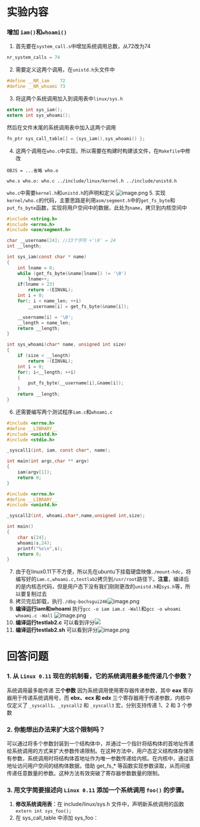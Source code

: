 # 实验内容
### 增加 `iam()`和`whoami()`
1. 首先要在`system_call.s`中增加系统调用总数，从72改为74
```c
nr_system_calls = 74
```
2. 需要定义这两个调用，在`unistd.h`头文件中
```c
#define __NR_iam    72
#define __NR_whoami 73
```
3. 将这两个系统调用加入到调用表中`linux/sys.h`
```C
extern int sys_iam();
extern int sys_whoami();
```
然后在文件末尾的系统调用表中加入这两个调用
```c
fn_ptr sys_call_table[] = {sys_iam(),sys_whoami() };
```
4. 这两个调用在`who.c`中实现，所以需要在构建时构建该文件，在`Makefile`中修改
```
OBJS = ...省略 who.o

who.s who.o: who.c ../include/linux/kernel.h ../include/unistd.h
```
`who.c`中需要`kernel.h`和`unistd.h`的声明和定义
![image.png](https://s2.loli.net/2024/12/17/2A9vI1CoeVjkRzQ.png)
5. 实现`kernel/who.c`的代码，主要思路是利用`asm/segment.h`中的`get_fs_byte`和`put_fs_byte`函数，实现将用户空间中的数据，此处为`name`，拷贝到内核空间中
```c
#include <string.h>
#include <errno.h>
#include <asm/segment.h>

char __username[24]; //23个字符 +'\0' = 24
int __length;

int sys_iam(const char * name)
{
	int lname = 0;
	while (get_fs_byte(&name[lname]) != '\0')
		lname++;
	if(lname > 23)
		return -(EINVAL);
	int i = 0;
	for(; i < name_len; ++i)
		__username[i] = get_fs_byte(&name[i]);

	__username[i] = '\0';
	__length = name_len;
	return __length;
}

int sys_whoami(char* name, unsigned int size)
{ 	
	if (size < __length)
		return -(EINVAL);
	int i = 0;
	for(; i<__length; ++i)
	{
		put_fs_byte(__username[i],&name[i]);
	}
	return __length;
}
```
6. 还需要编写两个测试程序`iam.c`和`whoami.c`
```c
#include <errno.h>
#define __LIBRARY__
#include <unistd.h>
#include <stdio.h>

_syscall1(int, iam, const char*, name);

int main(int argc,char ** argv)
{
	iam(argv[1]);
	return 0;
}
```

```c
#include <errno.h>
#define __LIBRARY__
#include <unistd.h>

_syscall2(int, whoami,char*,name,unsigned int,size);

int main()
{
	char s[24];
	whoami(s,24);
	printf("%s\n",s);
	return 0;
}
```
7. 由于在linux0.11下不方便，所以先在ubuntu下挂载硬盘映像`./mount-hdc`，将编写好的`iam.c,whoami.c,testlab2`拷贝到`/usr/root`路径下。**注意**，编译后的是内核态代码，但是用户态下没有我们刚刚更改的`unistd.h`和`sys.h`等，所以要复制过去
8. 拷贝完后卸载，执行`./dbg-bochsgui246`![image.png](https://s2.loli.net/2024/12/17/u1wZiIUlRr4BsOa.png)
9. **编译运行iam和whoami**
   执行`gcc -o iam iam.c -Wall`和`gcc -o whoami whoami.c -Wall`
   ![image.png](https://s2.loli.net/2024/12/17/6EhZnikqvYIw7Vp.png)
10. **编译运行testlab2.c**
	可以看到评分![](https://s2.loli.net/2024/12/17/PRGMgHSiBI82qDy.png)
11. **编译运行testlab2.sh**
    可以看到评分![image.png](https://s2.loli.net/2024/12/17/61UkJcYtlF5mVMH.png)
# 回答问题
### 1. 从 `Linux 0.11` 现在的机制看，它的系统调用最多能传递几个参数？
系统调用最多能传递 **三个参数**
因为系统调用使用寄存器传递参数，其中 **eax** 寄存器用于传递系统调用号，而 **ebx、ecx 和 edx** 三个寄存器用于传递参数，内核中仅定义了 `_syscall1`、`_syscall2` 和 `_syscall3` 宏，分别支持传递 1、2 和 3 个参数
### 2. 你能想出办法来扩大这个限制吗？
可以通过将多个参数封装到一个结构体中，并通过一个指针将结构体的首地址传递给系统调用的方式来扩大参数传递限制。在这种方法中，用户态定义结构体存储所有参数，系统调用时将结构体首地址作为唯一参数传递给内核。在内核中，通过该地址访问用户空间的结构体数据，借助 get_fs_* 等函数实现参数读取，从而间接传递任意数量的参数。这种方法有效突破了寄存器参数数量的限制。
### 3. 用文字简要描述向 `Linux 0.11` 添加一个系统调用 `foo()` 的步骤。
1. **修改系统调用表**：在 include/linux/sys.h 文件中，声明新系统调用的函数
   `extern int sys_foo();`
2. 在 sys_call_table 中添加 sys_foo：